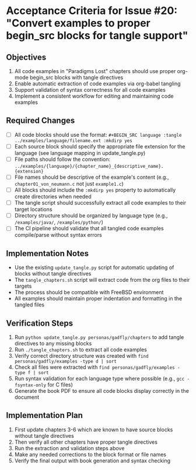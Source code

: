 # Acceptance Criteria for Issue #20: "Convert examples to proper begin_src blocks for tangle support"

## Objectives
1. All code examples in "Paradigms Lost" chapters should use proper org-mode begin_src blocks with tangle directives
2. Enable automatic extraction of code examples via org-babel tangling
3. Support validation of syntax correctness for all code examples
4. Implement a consistent workflow for editing and maintaining code examples

## Required Changes

- [ ] All code blocks should use the format: `#+BEGIN_SRC language :tangle ../examples/language/filename.ext :mkdirp yes`
- [ ] Each source block should specify the appropriate file extension for the language (see language mapping in update_tangle.py)
- [ ] File paths should follow the convention: `../examples/{language}/{chapter_name}_{descriptive_name}.{extension}`
- [ ] File names should be descriptive of the example's content (e.g., `chapter01_von_neumann.c` not just `example1.c`)
- [ ] All blocks should include the `:mkdirp yes` property to automatically create directories when needed
- [ ] The tangle script should successfully extract all code examples to their target locations
- [ ] Directory structure should be organized by language type (e.g., `/examples/java/`, `/examples/python/`)
- [ ] The CI pipeline should validate that all tangled code examples compile/parse without syntax errors

## Implementation Notes

- Use the existing `update_tangle.py` script for automatic updating of blocks without tangle directives
- The `tangle_chapters.sh` script will extract code from the org files to their targets
- The process should be compatible with FreeBSD environment
- All examples should maintain proper indentation and formatting in the tangled files

## Verification Steps

1. Run `python update_tangle.py personas/gadfly/chapters` to add tangle directives to any missing blocks
2. Run `./tangle_chapters.sh` to extract all code examples
3. Verify correct directory structure was created with `find personas/gadfly/examples -type d | sort`
4. Check all files were extracted with `find personas/gadfly/examples -type f | sort`
5. Run syntax validation for each language type where possible (e.g., `gcc -fsyntax-only` for C files)
6. Generate the book PDF to ensure all code blocks display correctly in the document

## Implementation Plan

1. First update chapters 3-6 which are known to have source blocks without tangle directives
2. Then verify all other chapters have proper tangle directives
3. Run the extraction and validation steps above
4. Make any needed corrections to the block format or file names
5. Verify the final output with book generation and syntax checking